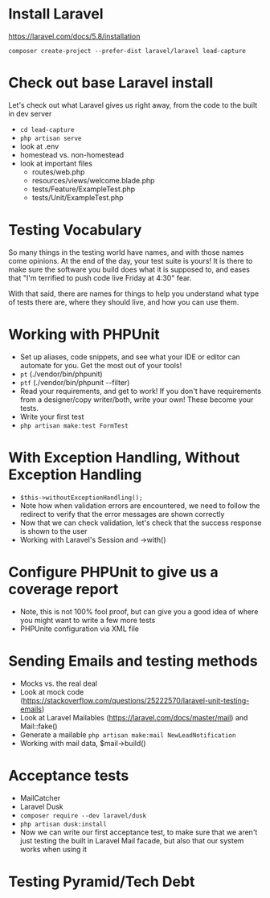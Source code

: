 # Install Laravel

https://laravel.com/docs/5.8/installation

`composer create-project --prefer-dist laravel/laravel lead-capture`

# Check out base Laravel install

Let's check out what Laravel gives us right away, from the code to the built in dev server

- `cd lead-capture`
- `php artisan serve`
- look at .env
- homestead vs. non-homestead
- look at important files
    - routes/web.php
    - resources/views/welcome.blade.php
    - tests/Feature/ExampleTest.php
    - tests/Unit/ExampleTest.php

# Testing Vocabulary

So many things in the testing world have names, and with those names come opinions. At the end of the day, your test suite is yours! It is there to make sure the software you build does what it is supposed to, and eases that "I'm terrified to push code live Friday at 4:30" fear.

With that said, there are names for things to help you understand what type of tests there are, where they should live, and how you can use them.

# Working with PHPUnit

- Set up aliases, code snippets, and see what your IDE or editor can automate for you. Get the most out of your tools!
- `pt` (./vendor/bin/phpunit)
- `ptf` (./vendor/bin/phpunit --filter)
- Read your requirements, and get to work! If you don't have requirements from a designer/copy writer/both, write your own! These become your tests.
- Write your first test
- `php artisan make:test FormTest`

# With Exception Handling, Without Exception Handling

- `$this->withoutExceptionHandling();`
- Note how when validation errors are encountered, we need to follow the redirect to verify that the error messages are shown correctly
- Now that we can check validation, let's check that the success response is shown to the user
- Working with Laravel's Session and ->with()

# Configure PHPUnit to give us a coverage report

- Note, this is not 100% fool proof, but can give you a good idea of where you might want to write a few more tests
- PHPUnite configuration via XML file

# Sending Emails and testing methods

- Mocks vs. the real deal
- Look at mock code (https://stackoverflow.com/questions/25222570/laravel-unit-testing-emails)
- Look at Laravel Mailables (https://laravel.com/docs/master/mail) and Mail::fake()
- Generate a mailable `php artisan make:mail NewLeadNotification`
- Working with mail data, $mail->build()

# Acceptance tests

- MailCatcher
- Laravel Dusk
- `composer require --dev laravel/dusk`
- `php artisan dusk:install`
- Now we can write our first acceptance test, to make sure that we aren't just testing the built in Laravel Mail facade, but also that our system works when using it

# Testing Pyramid/Tech Debt
